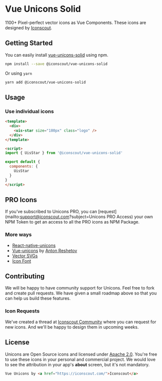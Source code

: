 # Vue Unicons Solid

1100+ Pixel-perfect vector icons as Vue Components. These icons are designed by [Iconscout](https://iconscout.com).

## Getting Started
You can easily install [vue-unicons-solid](https://iconscout.com/unicons) using npm.
```bash
npm install --save @iconscout/vue-unicons-solid
```
Or using `yarn`
```bash
yarn add @iconscout/vue-unicons-solid
```

## Usage
### Use individual icons
```html
<template>
  <div>
    <uis-star size="180px" class="logo" />
  </div>
</template>

<script>
import { UisStar } from '@iconscout/vue-unicons-solid'

export default {
  components: {
    UisStar
  }
}
</script>
````

## PRO Icons
If you've subscribed to Unicons PRO, you can [request](mailto:support@iconscout.com?subject=Unicons PRO Access) your own NPM Token to get an access to all the PRO icons as NPM Package.

### More ways
- [React-native-unicons](https://github.com/Iconscout/react-native-unicons)
- [Vue-unicons](https://github.com/antonreshetov/vue-unicons) by [Anton Reshetov](https://github.com/antonreshetov)
- [Vector SVGs](https://iconscout.com/unicons)
- [Icon Font](https://github.com/Iconscout/unicons)

## Contributing
We will be happy to have community support for Unicons. Feel free to fork and create pull requests. We have given a small roadmap above so that you can help us build these features.

### Icon Requests
We've created a thread at [Iconscout Community](https://discuss.iconscout.com/new-topic?title=Icon%20Request:%20%3Cicon%3E&body=Hey%20there,%20%3Cicon%3E%20will%20be%20great%20fit%20for%20Unicons.%20I%20would%20love%20to%20use%20it!&category=Unicons&tags=requests) where you can request for new icons. And we'll be happy to design them in upcoming weeks.

## License
Unicons are Open Source icons and licensed under [Apache 2.0](https://www.apache.org/licenses/LICENSE-2.0.txt). You're free to use these icons in your personal and commercial project. We would love to see the attribution in your app's **about** screen, but it's not mandatory.
```html
Vue Unicons by <a href="https://iconscout.com/">Iconscout</a>
```